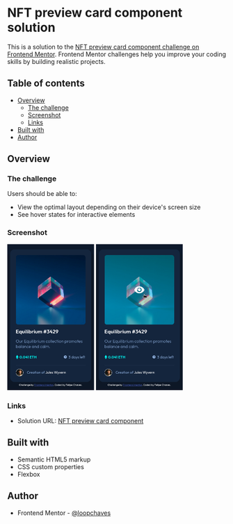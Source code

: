 # NFT preview card component solution

This is a solution to the [NFT preview card component challenge on Frontend Mentor](https://www.frontendmentor.io/challenges/nft-preview-card-component-SbdUL_w0U). Frontend Mentor challenges help you improve your coding skills by building realistic projects. 

## Table of contents

- [Overview](#overview)
  - [The challenge](#the-challenge)
  - [Screenshot](#screenshot)
  - [Links](#links)
- [Built with](#built-with)
- [Author](#author)

## Overview

### The challenge

Users should be able to:

- View the optimal layout depending on their device's screen size
- See hover states for interactive elements

### Screenshot

<img src='https://github.com/loopchaves/challenges/blob/main/src/img/screenshots/nft-preview-card-component0.png' width='200'>

<img src='https://github.com/loopchaves/challenges/blob/main/src/img/screenshots/nft-preview-card-component1.png' width='200'>

### Links

- Solution URL: [NFT preview card component](https://loopchaves.github.io/challenges/solutions/nft-preview-card-component)

## Built with

- Semantic HTML5 markup
- CSS custom properties
- Flexbox

## Author

- Frontend Mentor - [@loopchaves](https://www.frontendmentor.io/profile/loopchaves)
